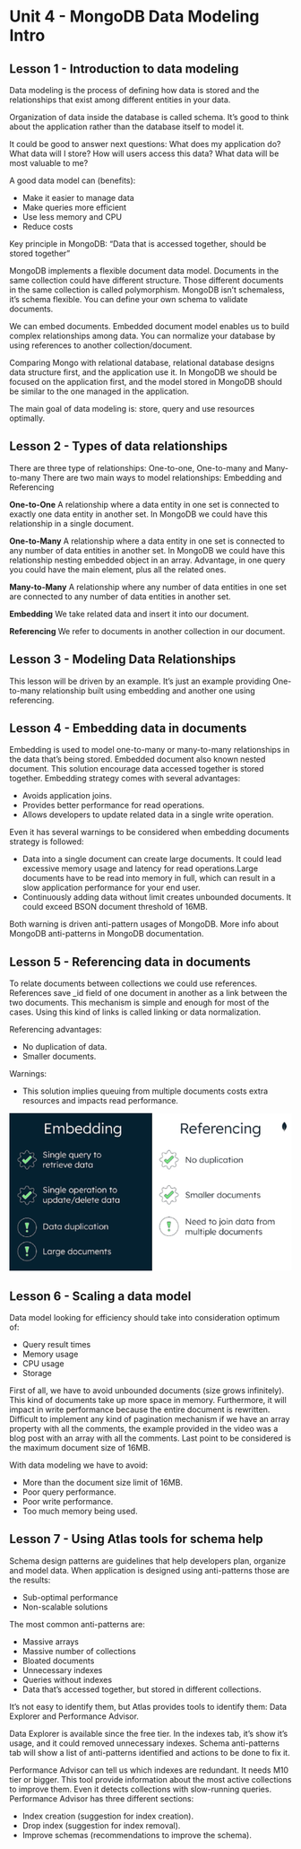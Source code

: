 # Unit 4 - MongoDB Data Modeling Intro

## Lesson 1 - Introduction to data modeling

Data modeling is the process of defining how data is stored and the relationships that exist among different entities in your data.

Organization of data inside the database is called schema. It’s good to think about the application rather than the database itself to model it.

It could be good to answer next questions: What does my application do? What data will I store? How will users access this data? What data will be most valuable to me?

A good data model can (benefits):
* Make it easier to manage data
* Make queries more efficient
* Use less memory and CPU
* Reduce costs

Key principle in MongoDB: “Data that is accessed together, should be stored together”

MongoDB implements a flexible document data model. Documents in the same collection could have different structure. Those different documents in the same collection is called polymorphism. MongoDB isn’t schemaless, it’s schema flexible. You can define your own schema to validate documents.

We can embed documents. Embedded document model enables us to build complex relationships among data. You can normalize your database by using references to another collection/document.

Comparing Mongo with relational database, relational database designs data structure first, and the application use it. In MongoDB we should be focused on the application first, and the model stored in MongoDB should be similar to the one managed in the application.

The main goal of data modeling is: store, query and use resources optimally.

## Lesson 2 - Types of data relationships

There are three type of relationships: One-to-one, One-to-many and Many-to-many
There are two main ways to model relationships: Embedding and Referencing

**One-to-One**
A relationship where a data entity in one set is connected to exactly one data entity in another set.
In MongoDB we could have this relationship in a single document.

**One-to-Many**
A relationship where a data entity in one set is connected to any number of data entities in another set.
In MongoDB we could have this relationship nesting embedded object in an array. Advantage, in one query you could have the main element, plus all the related ones.

**Many-to-Many**
A relationship where any number of data entities in one set are connected to any number of data entities in another set.

**Embedding**
We take related data and insert it into our document.

**Referencing**
We refer to documents in another collection in our document.

## Lesson 3 - Modeling Data Relationships

This lesson will be driven by an example. It’s just an example providing One-to-many relationship built using embedding and another one using referencing.

## Lesson 4 - Embedding data in documents

Embedding is used to model one-to-many or many-to-many relationships in the data that’s being stored. Embedded document also known nested document.
This solution encourage data accessed together is stored together.
Embedding strategy comes with several advantages:

* Avoids application joins.
* Provides better performance for read operations.
* Allows developers to update related data in a single write operation.

Even it has several warnings to be considered when embedding documents strategy is followed:

* Data into a single document can create large documents. It could lead excessive memory usage and latency for read operations.Large documents have to be read into memory in full, which can result in a slow application performance for your end user.
* Continuously adding data without limit creates unbounded documents. It could exceed BSON document threshold of 16MB.

Both warning is driven anti-pattern usages of MongoDB. More info about MongoDB anti-patterns in MongoDB documentation.

## Lesson 5 - Referencing data in documents

To relate documents between collections we could use references. References save _id field of one document in another as a link between the two documents.
This mechanism is simple and enough for most of the cases. Using this kind of links is called linking or data normalization.

Referencing advantages:

* No duplication of data.
* Smaller documents.

Warnings:

* This solution implies queuing from multiple documents costs extra resources and impacts read performance.

![](./img/unit4-lesson5.png)

## Lesson 6 - Scaling a data model

Data model looking for efficiency should take into consideration optimum of:

* Query result times
* Memory usage
* CPU usage
* Storage

First of all, we have to avoid unbounded documents (size grows infinitely). This kind of documents take up more space in memory. Furthermore, it will impact in write performance because the entire document is rewritten. Difficult to implement any kind of pagination mechanism if we have an array property with all the comments, the example provided in the video was a blog post with an array with all the comments. Last point to be considered is the maximum document size of 16MB.

With data modeling we have to avoid:

* More than the document size limit of 16MB.
* Poor query performance.
* Poor write performance.
* Too much memory being used.

## Lesson 7 - Using Atlas tools for schema help

Schema design patterns are guidelines that help developers plan, organize and model data. When application is designed using anti-patterns those are the results:

* Sub-optimal performance
* Non-scalable solutions

The most common anti-patterns are:

* Massive arrays
* Massive number of collections
* Bloated documents
* Unnecessary indexes
* Queries without indexes
* Data that’s accessed together, but stored in different collections.

It’s not easy to identify them, but Atlas provides tools to identify them: Data Explorer and Performance Advisor.

Data Explorer is available since the free tier. In the indexes tab, it’s show it’s usage, and it could removed unnecessary indexes. Schema anti-patterns tab will show a list of anti-patterns identified and actions to be done to fix it.

Performance Advisor can tell us which indexes are redundant. It needs M10 tier or bigger. This tool provide information about the most active collections to improve them. Even it detects collections with slow-running queries. Performance Advisor has three different sections:

* Index creation (suggestion for index creation).
* Drop index (suggestion for index removal).
* Improve schemas (recommendations to improve the schema).

